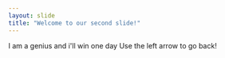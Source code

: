 ```yaml
---
layout: slide
title: "Welcome to our second slide!"
---
```

I am a genius and i'll win one day
Use the left arrow to go back!
